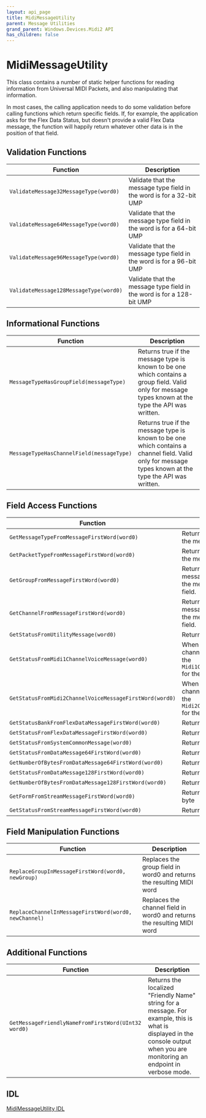 ```yaml
---
layout: api_page
title: MidiMessageUtility
parent: Message Utilities
grand_parent: Windows.Devices.Midi2 API
has_children: false
---
```


# MidiMessageUtility

This class contains a number of static helper functions for reading information from Universal MIDI Packets, and also manipulating that information.

In most cases, the calling application needs to do some validation before calling functions which return specific fields. If, for example, the application asks for the Flex Data Status, but doesn't provide a valid Flex Data message, the function will happily return whatever other data is in the position of that field.

## Validation Functions

| Function | Description |
| --------------- | ----------- |
| `ValidateMessage32MessageType(word0)` | Validate that the message type field in the word is for a 32-bit UMP |
| `ValidateMessage64MessageType(word0)` | Validate that the message type field in the word is for a 64-bit UMP  |
| `ValidateMessage96MessageType(word0)` | Validate that the message type field in the word is for a 96-bit UMP  |
| `ValidateMessage128MessageType(word0)` | Validate that the message type field in the word is for a 128-bit UMP  |

## Informational Functions

| Function | Description |
| --------------- | ----------- |
| `MessageTypeHasGroupField(messageType)` | Returns true if the message type is known to be one which contains a group field. Valid only for message types known at the type the API was written. |
| `MessageTypeHasChannelField(messageType)` | Returns true if the message type is known to be one which contains a channel field. Valid only for message types known at the type the API was written. |

## Field Access Functions

| Function | Description |
| --------------- | ----------- |
| `GetMessageTypeFromMessageFirstWord(word0)` | Returns the `MidiMessageType` for the message |
| `GetPacketTypeFromMessageFirstWord(word0)` | Returns the `MidiPacketType` for the message |
| `GetGroupFromMessageFirstWord(word0)` | Returns the `MidiGroup` for the message. First check to see if the message type has a group field. |
| `GetChannelFromMessageFirstWord(word0)` | Returns the `MidiChannel` for the message. First check to see if the message type has a channel field. |
| `GetStatusFromUtilityMessage(word0)` | Returns the status byte |
| `GetStatusFromMidi1ChannelVoiceMessage(word0)` | When provided a MIDI 1.0 channel voice message, returns the `Midi1ChannelVoiceMessageStatus` for the message. |
| `GetStatusFromMidi2ChannelVoiceMessageFirstWord(word0)` | When provided a MIDI 2.0 channel voice message, returns the `Midi2ChannelVoiceMessageStatus` for the message. |
| `GetStatusBankFromFlexDataMessageFirstWord(word0)` | Returns the status bank byte |
| `GetStatusFromFlexDataMessageFirstWord(word0)` | Returns the status byte |
| `GetStatusFromSystemCommonMessage(word0)` | Returns the status byte |
| `GetStatusFromDataMessage64FirstWord(word0)` | Returns the status byte |
| `GetNumberOfBytesFromDataMessage64FirstWord(word0)` | Returns the byte count field |
| `GetStatusFromDataMessage128FirstWord(word0)` | Returns the status byte |
| `GetNumberOfBytesFromDataMessage128FirstWord(word0)` | Returns the byte count field |
| `GetFormFromStreamMessageFirstWord(word0)` | Returns the form nibble as a byte |
| `GetStatusFromStreamMessageFirstWord(word0)` | Returns the status byte |

## Field Manipulation Functions

| Function | Description |
| --------------- | ----------- |
| `ReplaceGroupInMessageFirstWord(word0, newGroup)` | Replaces the group field in word0 and returns the resulting MIDI word |
| `ReplaceChannelInMessageFirstWord(word0, newChannel)` | Replaces the channel field in word0 and returns the resulting MIDI word |

## Additional Functions

| Function | Description |
| --------------- | ----------- |
| `GetMessageFriendlyNameFromFirstWord(UInt32 word0)` | Returns the localized "Friendly Name" string for a message. For example, this is what is displayed in the console output when you are monitoring an endpoint in verbose mode. |

## IDL

[MidiMessageUtility IDL](https://github.com/microsoft/MIDI/blob/main/src/api/Client/Midi2Client/MidiMessageUtility.idl)
